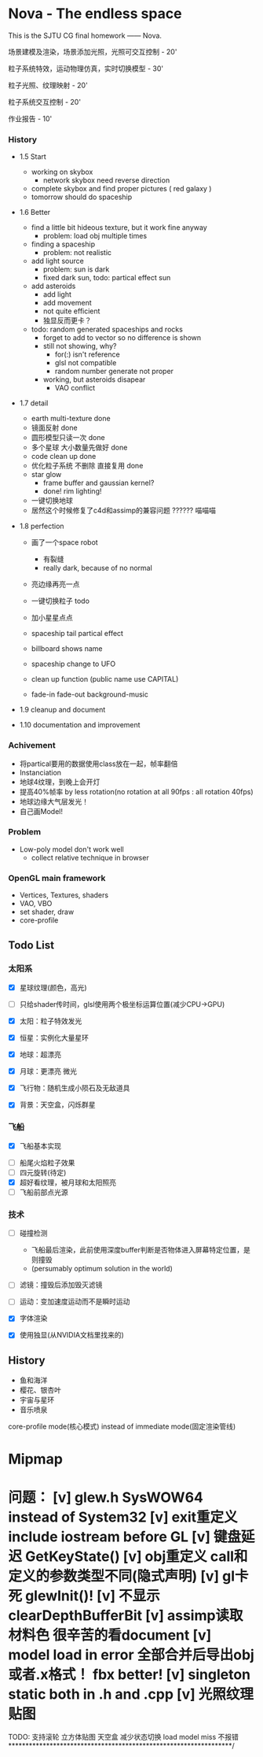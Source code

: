 # Nova - The endless space

This is the SJTU CG final homework —— Nova.  



场景建模及渲染，场景添加光照，光照可交互控制 - 20'

粒子系统特效，运动物理仿真，实时切换模型 - 30'

粒子光照、纹理映射 - 20'

粒子系统交互控制 - 20'

作业报告 - 10'



### History

* 1.5 Start
  * working on skybox
    * network skybox need reverse direction
  * complete skybox and find proper pictures ( red galaxy )
  * tomorrow should do spaceship
* 1.6 Better
  * find a little bit hideous texture, but it work fine anyway
    * problem: load obj multiple times
  * finding a spaceship
    * problem: not realistic
  * add light source
    * problem: sun is dark 
    * fixed dark sun, todo: partical effect sun
  * add asteroids
    * add light
    * add movement
    * not quite efficient
    * 独显反而更卡？
  * todo: random generated spaceships and rocks
    * forget to add to vector so no difference is shown
    * still not showing, why?
      * for(:) isn't reference
      * glsl not compatible
      * random number generate not proper
    * working, but asteroids disapear
      * VAO conflict
* 1.7 detail

  * earth multi-texture done
  * 镜面反射 done
  * 圆形模型只读一次 done
  * 多个星球 大小数量先做好 done
  * code clean up done
  * 优化粒子系统 不删除 直接复用 done
  * star glow
    * frame buffer and gaussian kernel?
    * done! rim lighting!
  * 一键切换地球
  * 居然这个时候修复了c4d和assimp的兼容问题 ?????? 喵喵喵
* 1.8 perfection
  * 画了一个space robot
    * 有裂缝
    * really dark, because of no normal
  * 亮边缘再亮一点
  * 一键切换粒子  todo
  * 加小星星点点


  * spaceship tail partical effect
  * billboard shows name
  * spaceship change to UFO
  * clean up function (public name use CAPITAL)
  * fade-in fade-out background-music

* 1.9 cleanup and document

* 1.10 documentation and improvement

### Achivement

* 将partical要用的数据使用class放在一起，帧率翻倍
* Instanciation
* 地球4纹理，到晚上会开灯
* 提高40%帧率 by less rotation(no rotation at all 90fps : all rotation 40fps)
* 地球边缘大气层发光！
* 自己画Model!


### Problem

* Low-poly model don't work well
  * collect relative technique in browser



### OpenGL main framework

* Vertices, Textures, shaders
* VAO, VBO
* set shader, draw
* core-profile



## Todo List
### 太阳系

- [x] 星球纹理(颜色，高光)
- [ ] 只给shader传时间，glsl使用两个极坐标运算位置(减少CPU->GPU)


- [x] 太阳：粒子特效发光
- [x] 恒星：实例化大量星环
- [x] 地球：超漂亮
- [x] 月球：更漂亮 微光
- [x] 飞行物：随机生成小陨石及无敌道具
- [x] 背景：天空盒，闪烁群星

### 飞船

* [x] 飞船基本实现

- [ ] 船尾火焰粒子效果
- [ ] 四元旋转(待定)
- [x] 超好看纹理，被月球和太阳照亮
- [ ] 飞船前部点光源

### 技术

- [ ] 碰撞检测
  * 飞船最后渲染，此前使用深度buffer判断是否物体进入屏幕特定位置，是则撞毁
  * (persumably optimum solution in the world)
- [ ] 滤镜：撞毁后添加毁灭滤镜
- [ ] 运动：变加速度运动而不是瞬时运动
- [x] 字体渲染
- [x] 使用独显(从NVIDIA文档里找来的)




##  History

- 鱼和海洋
- 樱花、银杏叶
- 宇宙与星环
- 音乐喷泉

core-profile mode(核心模式) instead of immediate mode(固定渲染管线)



Mipmap
=================================================================
问题：
[v] glew.h
	SysWOW64 instead of System32
[v] exit重定义
	include iostream before GL
[v] 键盘延迟
	GetKeyState()
[v] obj重定义
	call和定义的参数类型不同(隐式声明)
[v] gl卡死
	glewInit()!
[v] 不显示
	clearDepthBufferBit
[v] assimp读取材料色
	很辛苦的看document
[v] model load in error
	全部合并后导出obj
	或者.x格式！
	fbx better!
[v] singleton
	static both in .h and .cpp
[v] 光照纹理贴图
=================================================================
TODO:
支持滚轮
立方体贴图 天空盒
减少状态切换
load model miss 不报错
*****************************************************************/